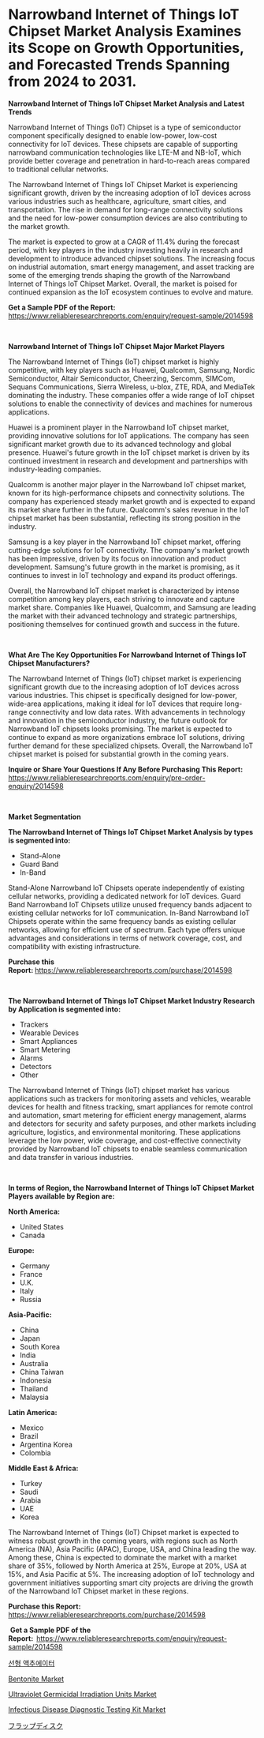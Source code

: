 <p><h1>Narrowband Internet of Things IoT Chipset Market Analysis Examines its Scope on Growth Opportunities, and Forecasted Trends Spanning from 2024 to 2031.</h1></p><p><strong>Narrowband Internet of Things IoT Chipset Market Analysis and Latest Trends</strong></p>
<p><p>Narrowband Internet of Things (IoT) Chipset is a type of semiconductor component specifically designed to enable low-power, low-cost connectivity for IoT devices. These chipsets are capable of supporting narrowband communication technologies like LTE-M and NB-IoT, which provide better coverage and penetration in hard-to-reach areas compared to traditional cellular networks.</p><p>The Narrowband Internet of Things IoT Chipset Market is experiencing significant growth, driven by the increasing adoption of IoT devices across various industries such as healthcare, agriculture, smart cities, and transportation. The rise in demand for long-range connectivity solutions and the need for low-power consumption devices are also contributing to the market growth.</p><p>The market is expected to grow at a CAGR of 11.4% during the forecast period, with key players in the industry investing heavily in research and development to introduce advanced chipset solutions. The increasing focus on industrial automation, smart energy management, and asset tracking are some of the emerging trends shaping the growth of the Narrowband Internet of Things IoT Chipset Market. Overall, the market is poised for continued expansion as the IoT ecosystem continues to evolve and mature.</p></p>
<p><strong>Get a Sample PDF of the Report:&nbsp;</strong> <a href="https://www.reliableresearchreports.com/enquiry/request-sample/2014598">https://www.reliableresearchreports.com/enquiry/request-sample/2014598</a></p>
<p>&nbsp;</p>
<p><strong>Narrowband Internet of Things IoT Chipset Major Market Players</strong></p>
<p><p>The Narrowband Internet of Things (IoT) chipset market is highly competitive, with key players such as Huawei, Qualcomm, Samsung, Nordic Semiconductor, Altair Semiconductor, Cheerzing, Sercomm, SIMCom, Sequans Communications, Sierra Wireless, u-blox, ZTE, RDA, and MediaTek dominating the industry. These companies offer a wide range of IoT chipset solutions to enable the connectivity of devices and machines for numerous applications.</p><p>Huawei is a prominent player in the Narrowband IoT chipset market, providing innovative solutions for IoT applications. The company has seen significant market growth due to its advanced technology and global presence. Huawei's future growth in the IoT chipset market is driven by its continued investment in research and development and partnerships with industry-leading companies.</p><p>Qualcomm is another major player in the Narrowband IoT chipset market, known for its high-performance chipsets and connectivity solutions. The company has experienced steady market growth and is expected to expand its market share further in the future. Qualcomm's sales revenue in the IoT chipset market has been substantial, reflecting its strong position in the industry.</p><p>Samsung is a key player in the Narrowband IoT chipset market, offering cutting-edge solutions for IoT connectivity. The company's market growth has been impressive, driven by its focus on innovation and product development. Samsung's future growth in the market is promising, as it continues to invest in IoT technology and expand its product offerings.</p><p>Overall, the Narrowband IoT chipset market is characterized by intense competition among key players, each striving to innovate and capture market share. Companies like Huawei, Qualcomm, and Samsung are leading the market with their advanced technology and strategic partnerships, positioning themselves for continued growth and success in the future.</p></p>
<p>&nbsp;</p>
<p><strong>What Are The Key Opportunities For Narrowband Internet of Things IoT Chipset Manufacturers?</strong></p>
<p><p>The Narrowband Internet of Things (IoT) chipset market is experiencing significant growth due to the increasing adoption of IoT devices across various industries. This chipset is specifically designed for low-power, wide-area applications, making it ideal for IoT devices that require long-range connectivity and low data rates. With advancements in technology and innovation in the semiconductor industry, the future outlook for Narrowband IoT chipsets looks promising. The market is expected to continue to expand as more organizations embrace IoT solutions, driving further demand for these specialized chipsets. Overall, the Narrowband IoT chipset market is poised for substantial growth in the coming years.</p></p>
<p><strong>Inquire or Share Your Questions If Any Before Purchasing This Report:</strong> <a href="https://www.reliableresearchreports.com/enquiry/pre-order-enquiry/2014598">https://www.reliableresearchreports.com/enquiry/pre-order-enquiry/2014598</a></p>
<p>&nbsp;</p>
<p><strong>Market Segmentation</strong></p>
<p><strong>The Narrowband Internet of Things IoT Chipset Market Analysis by types is segmented into:</strong></p>
<p><ul><li>Stand-Alone</li><li>Guard Band</li><li>In-Band</li></ul></p>
<p><p>Stand-Alone Narrowband IoT Chipsets operate independently of existing cellular networks, providing a dedicated network for IoT devices. Guard Band Narrowband IoT Chipsets utilize unused frequency bands adjacent to existing cellular networks for IoT communication. In-Band Narrowband IoT Chipsets operate within the same frequency bands as existing cellular networks, allowing for efficient use of spectrum. Each type offers unique advantages and considerations in terms of network coverage, cost, and compatibility with existing infrastructure.</p></p>
<p><strong>Purchase this Report:&nbsp;</strong><a href="https://www.reliableresearchreports.com/purchase/2014598">https://www.reliableresearchreports.com/purchase/2014598</a></p>
<p>&nbsp;</p>
<p><strong>The Narrowband Internet of Things IoT Chipset Market Industry Research by Application is segmented into:</strong></p>
<p><ul><li>Trackers</li><li>Wearable Devices</li><li>Smart Appliances</li><li>Smart Metering</li><li>Alarms</li><li>Detectors</li><li>Other</li></ul></p>
<p><p>The Narrowband Internet of Things (IoT) chipset market has various applications such as trackers for monitoring assets and vehicles, wearable devices for health and fitness tracking, smart appliances for remote control and automation, smart metering for efficient energy management, alarms and detectors for security and safety purposes, and other markets including agriculture, logistics, and environmental monitoring. These applications leverage the low power, wide coverage, and cost-effective connectivity provided by Narrowband IoT chipsets to enable seamless communication and data transfer in various industries.</p></p>
<p>&nbsp;</p>
<p><strong>In terms of Region, the Narrowband Internet of Things IoT Chipset Market Players available by Region are:</strong></p>
<p>
    <p> <strong> North America: </strong>
        <ul>
            <li>United States</li>
            <li>Canada</li>
        </ul>
        </p> 
    <p> <strong> Europe: </strong>
        <ul>
            <li>Germany</li>
            <li>France</li>
            <li>U.K.</li>
            <li>Italy</li>
            <li>Russia</li>
        </ul>
        </p> 
    <p> <strong> Asia-Pacific: </strong>
        <ul>
            <li>China</li>
            <li>Japan</li>
            <li>South Korea</li>
            <li>India</li>
            <li>Australia</li>
            <li>China Taiwan</li>
            <li>Indonesia</li>
            <li>Thailand</li>
            <li>Malaysia</li>
        </ul>
        </p> 
    <p> <strong> Latin America: </strong>
        <ul>
            <li>Mexico</li>
            <li>Brazil</li>
            <li>Argentina Korea</li>
            <li>Colombia</li>
        </ul>
        </p> 
    <p> <strong> Middle East & Africa: </strong>
        <ul>
            <li>Turkey</li>
            <li>Saudi</li>
            <li>Arabia</li>
            <li>UAE</li>
            <li>Korea</li>
        </ul>
    </p>
    </p>
<p><p>The Narrowband Internet of Things (IoT) Chipset market is expected to witness robust growth in the coming years, with regions such as North America (NA), Asia Pacific (APAC), Europe, USA, and China leading the way. Among these, China is expected to dominate the market with a market share of 35%, followed by North America at 25%, Europe at 20%, USA at 15%, and Asia Pacific at 5%. The increasing adoption of IoT technology and government initiatives supporting smart city projects are driving the growth of the Narrowband IoT Chipset market in these regions.</p></p>
<p><strong>Purchase this Report: </strong><a href="https://www.reliableresearchreports.com/purchase/2014598">https://www.reliableresearchreports.com/purchase/2014598</a></p>
<p>&nbsp;<strong>Get a Sample PDF of the Report:&nbsp;&nbsp;</strong><a href="https://www.reliableresearchreports.com/enquiry/request-sample/2014598">https://www.reliableresearchreports.com/enquiry/request-sample/2014598</a></p>
<p><strong></strong></p>
<p><p><a href="https://medium.com/@mamdouh_alnadi/%EB%A6%AC%EB%8B%88%EC%96%B4-%EC%95%A1%EC%B6%94%EC%97%90%EC%9D%B4%ED%84%B0-%EC%8B%9C%EC%9E%A5-%EB%B3%B4%EA%B3%A0%EC%84%9C%EB%8A%94-%EC%9D%B4-%EC%8B%9C%EC%9E%A5%EC%9D%98-%EC%B5%9C%EC%8B%A0-%ED%8A%B8%EB%A0%8C%EB%93%9C%EC%99%80-%EC%84%B1%EC%9E%A5-%EA%B8%B0%ED%9A%8C%EB%A5%BC-%EB%B3%B4%EC%97%AC%EC%A4%8D%EB%8B%88%EB%8B%A4-7435385359d6">선형 액추에이터</a></p><p><a href="https://view.publitas.com/reportprime-1/bentonite-market-research-report-forecasted-for-period-from-2024-2031-by-market-type-market-application-and-region/">Bentonite Market</a></p><p><a href="https://chivalrous-flock-a86.notion.site/Ultraviolet-Germicidal-Irradiation-Units-Market-Offers-Provide-Insightful-Data-for-the-Time-Period-f-fa552bf704e0491f94fa6d3d2d4268f2">Ultraviolet Germicidal Irradiation Units Market</a></p><p><a href="https://faithful-glue-af3.notion.site/Insights-into-Infectious-Disease-Diagnostic-Testing-Kit-Market-Size-Analysing-Market-Share-Trends--6eb2be77935e4c569a468ef20ea316c6">Infectious Disease Diagnostic Testing Kit Market</a></p><p><a href="https://medium.com/@tyreekgoodwin/%E3%83%95%E3%83%A9%E3%83%83%E3%83%97%E3%83%87%E3%82%A3%E3%82%B9%E3%82%AF%E5%B8%82%E5%A0%B4-2031%E5%B9%B4%E3%81%BE%E3%81%A7%E3%81%AE%E6%88%90%E5%8A%9F%E3%81%99%E3%82%8B%E3%83%93%E3%82%B8%E3%83%8D%E3%82%B9%E6%88%A6%E7%95%A5%E3%81%AE%E9%8D%B5-ff1a86061030">フラップディスク</a></p></p>